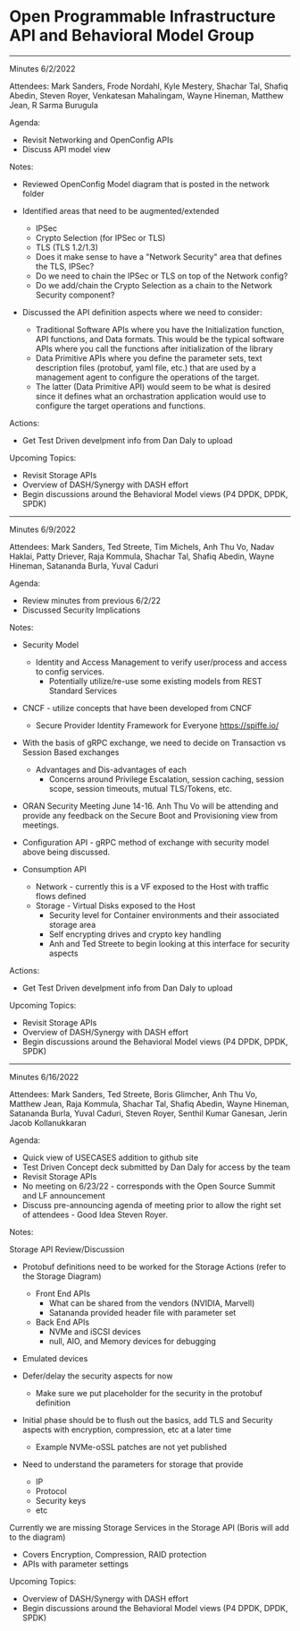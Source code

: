 # Open Programmable Infrastructure API and Behavioral Model Group

---
Minutes 6/2/2022

Attendees: Mark Sanders, Frode Nordahl, Kyle Mestery, Shachar Tal, Shafiq Abedin, Steven Royer, Venkatesan Mahalingam, Wayne Hineman, Matthew Jean, R Sarma Burugula

Agenda:

- Revisit Networking and OpenConfig APIs
- Discuss API model view

Notes:

- Reviewed OpenConfig Model diagram that is posted in the network folder
- Identified areas that need to be augmented/extended
  - IPSec
  - Crypto Selection (for IPSec or TLS)
  - TLS (TLS 1.2/1.3)
  - Does it make sense to have a "Network Security" area that defines the TLS, IPSec?
  - Do we need to chain the IPSec or TLS on top of the Network config?
  - Do we add/chain the Crypto Selection as a chain to the Network Security component?

- Discussed the API definition aspects where we need to consider:
  - Traditional Software APIs where you have the Initialization function, API functions, and Data formats.  This would be the typical software APIs where you call the functions after initialization of the library
  - Data Primitive APIs where you define the parameter sets, text description files (protobuf, yaml file, etc.) that are used by a management agent to configure the operations of the target.
  - The latter (Data Primitive API) would seem to be what is desired since it defines what an orchastration application would use to configure the target operations and functions.

Actions:

- Get Test Driven develpment info from Dan Daly to upload

Upcoming Topics:

- Revisit Storage APIs
- Overview of DASH/Synergy with DASH effort
- Begin discussions around the Behavioral Model views (P4 DPDK, DPDK, SPDK)

---
Minutes 6/9/2022

Attendees: Mark Sanders, Ted Streete, Tim Michels, Anh Thu Vo, Nadav Haklai, Patty Driever, Raja Kommula, Shachar Tal, Shafiq Abedin, Wayne Hineman, Satananda Burla, Yuval Caduri

Agenda:

- Review minutes from previous 6/2/22
- Discussed Security Implications

Notes:

- Security Model
  - Identity and Access Management to verify user/process and access to config services.
    - Potentially utilize/re-use some existing models from REST Standard Services
- CNCF - utilize concepts that have been developed from CNCF
  - Secure Provider Identity Framework for Everyone <https://spiffe.io/>

- With the basis of gRPC exchange, we need to decide on Transaction vs Session Based exchanges
  - Advantages and Dis-advantages of each
    - Concerns around Privilege Escalation, session caching, session scope, session timeouts, mutual TLS/Tokens, etc.

- ORAN Security Meeting June 14-16.  Anh Thu Vo will be attending and provide any feedback on the Secure Boot and Provisioning view from meetings.

- Configuration API - gRPC method of exchange with security model above being discussed.
- Consumption API
  - Network - currently this is a VF exposed to the Host with traffic flows defined
  - Storage - Virtual Disks exposed to the Host
    - Security level for Container environments and their associated storage area
    - Self encrypting drives and crypto key handling
    - Anh and Ted Streete to begin looking at this interface for security aspects

Actions:

- Get Test Driven develpment info from Dan Daly to upload

Upcoming Topics:

- Revisit Storage APIs
- Overview of DASH/Synergy with DASH effort
- Begin discussions around the Behavioral Model views (P4 DPDK, DPDK, SPDK)

---
Minutes 6/16/2022

Attendees: Mark Sanders, Ted Streete, Boris Glimcher, Anh Thu Vo, Matthew Jean, Raja Kommula, Shachar Tal, Shafiq Abedin, Wayne Hineman, Satananda Burla, Yuval Caduri, Steven Royer, Senthil Kumar Ganesan, Jerin Jacob Kollanukkaran

Agenda:

- Quick view of USECASES addition to github site
- Test Driven Concept deck submitted by Dan Daly for access by the team
- Revisit Storage APIs
- No meeting on 6/23/22 - corresponds with the Open Source Summit and LF announcement
- Discuss pre-announcing agenda of meeting prior to allow the right set of attendees - Good Idea Steven Royer.

Notes:

Storage API Review/Discussion

- Protobuf definitions need to be worked for the Storage Actions (refer to the Storage Diagram)
  - Front End APIs
    - What can be shared from the vendors (NVIDIA, Marvell)
    - Satananda provided header file with parameter set
  - Back End APIs
    - NVMe and iSCSI devices
    - null, AIO, and Memory devices for debugging

- Emulated devices

- Defer/delay the security aspects for now
  - Make sure we put placeholder for the security in the protobuf definition

- Initial phase should be to flush out the basics, add TLS and Security aspects with encryption, compression, etc at a later time
  - Example NVMe-oSSL patches are not yet published

- Need to understand the parameters for storage that provide
  - IP
  - Protocol
  - Security keys
  - etc

Currently we are missing Storage Services in the Storage API (Boris will add to the diagram)

- Covers Encryption, Compression, RAID protection
- APIs with parameter settings

Upcoming Topics:

- Overview of DASH/Synergy with DASH effort
- Begin discussions around the Behavioral Model views (P4 DPDK, DPDK, SPDK)
